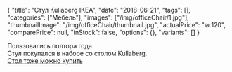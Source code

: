 {
    "title": "Стул Kullaberg IKEA",
    "date": "2018-06-21",
    "tags": [],
    "categories": ["Мебель"],
    "images": ["/img/officeChair/1.jpg"],
    "thumbnailImage": "/img/officeChair/thumbnail.jpg",
    "actualPrice": "₪ 120",
    "comparePrice": null,
    "inStock": false,
    "options": {},
    "variants": []
}

Пользовались полтора года <br>
Стул покупался в наборе со столом Kullaberg. <br>
<a class="nav-link" href="/products/office-desk/" > Стол тоже можно купить </a>

